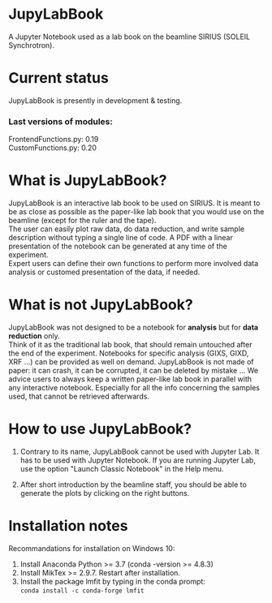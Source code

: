# JupyLabBook
A Jupyter Notebook used as a lab book on the beamline SIRIUS (SOLEIL Synchrotron).

# Current status
JupyLabBook is presently in development & testing.  

### Last versions of modules:  
FrontendFunctions.py: 0.19  
CustomFunctions.py: 0.20  


# What is JupyLabBook?
JupyLabBook is an interactive lab book to be used on SIRIUS. It is meant to be as close as possible as the paper-like lab book that you would use on the beamline (except for the ruler and the tape).  
The user can easily plot raw data, do data reduction, and write sample description without typing a single line of code. A PDF with a linear presentation of the notebook can be generated at any time of the experiment.  
Expert users can define their own functions to perform more involved data analysis or customed presentation of the data, if needed.

# What is not JupyLabBook?
JupyLabBook was not designed to be a notebook for **analysis** but for **data reduction** only.  
Think of it as the traditional lab book, that should remain untouched after the end of the experiment. Notebooks for specific analysis (GIXS, GIXD, XRF ...) can be provided as well on demand.
JupyLabBook is not made of paper: it can crash, it can be corrupted, it can be deleted by mistake ... We advice users to always keep a written paper-like lab book in parallel with any interactive notebook. Especially for all the info concerning the samples used, that cannot be retrieved afterwards.

# How to use JupyLabBook?
1) Contrary to its name, JupyLabBook cannot be used with Jupyter Lab. It has to be used with Jupyter Notebook. If you are running Jupyter Lab, use the option "Launch Classic Notebook" in the Help menu.  

2) After short introduction by the beamline staff, you should be able to generate the plots by clicking on the right buttons.
 
# Installation notes
Recommandations for installation on Windows 10:
1) Install Anaconda Python >= 3.7 (conda -version >= 4.8.3)  
2) Install MikTex >= 2.9.7. Restart after installation.  
3) Install the package lmfit by typing in the conda prompt:  
```conda install -c conda-forge lmfit```



 
